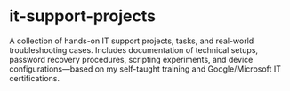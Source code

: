 # it-support-projects
A collection of hands-on IT support projects, tasks, and real-world troubleshooting cases. Includes documentation of technical setups, password recovery procedures, scripting experiments, and device configurations—based on my self-taught training and Google/Microsoft IT certifications.
